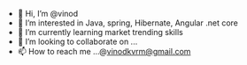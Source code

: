 - 👋 Hi, I’m @vinod
- 👀 I’m interested in Java, spring, Hibernate, Angular .net core
- 🌱 I’m currently learning market trending skills
- 💞️ I’m looking to collaborate on ...
- 📫 How to reach me ...@vinodkvrm@gmail.com

<!---
vinodkvrm/vinodkvrm is a ✨ special ✨ repository because its `README.md` (this file) appears on your GitHub profile.
You can click the Preview link to take a look at your changes.
--->
